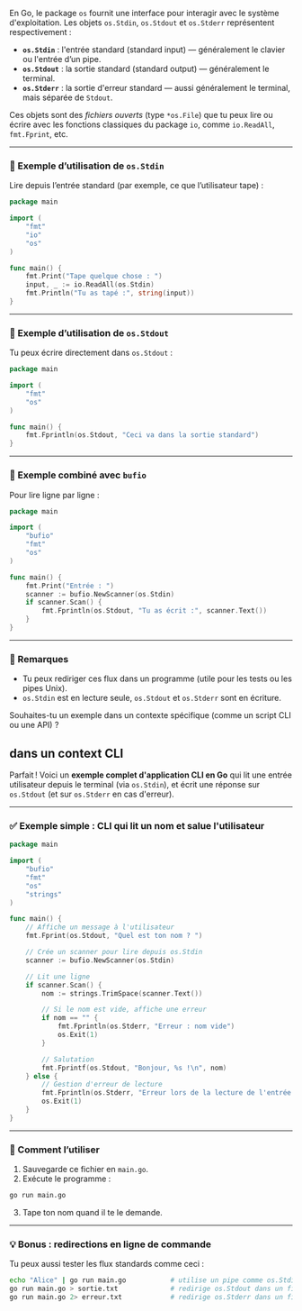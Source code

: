 En Go, le package `os` fournit une interface pour interagir avec le système d'exploitation. Les objets `os.Stdin`, `os.Stdout` et `os.Stderr` représentent respectivement :

* **`os.Stdin`** : l'entrée standard (standard input) — généralement le clavier ou l'entrée d’un pipe.
* **`os.Stdout`** : la sortie standard (standard output) — généralement le terminal.
* **`os.Stderr`** : la sortie d'erreur standard — aussi généralement le terminal, mais séparée de `Stdout`.

Ces objets sont des *fichiers ouverts* (type `*os.File`) que tu peux lire ou écrire avec les fonctions classiques du package `io`, comme `io.ReadAll`, `fmt.Fprint`, etc.

---

### 🔹 Exemple d’utilisation de `os.Stdin`

Lire depuis l’entrée standard (par exemple, ce que l’utilisateur tape) :

```go
package main

import (
	"fmt"
	"io"
	"os"
)

func main() {
	fmt.Print("Tape quelque chose : ")
	input, _ := io.ReadAll(os.Stdin)
	fmt.Println("Tu as tapé :", string(input))
}
```

---

### 🔹 Exemple d’utilisation de `os.Stdout`

Tu peux écrire directement dans `os.Stdout` :

```go
package main

import (
	"fmt"
	"os"
)

func main() {
	fmt.Fprintln(os.Stdout, "Ceci va dans la sortie standard")
}
```

---

### 🔹 Exemple combiné avec `bufio`

Pour lire ligne par ligne :

```go
package main

import (
	"bufio"
	"fmt"
	"os"
)

func main() {
	fmt.Print("Entrée : ")
	scanner := bufio.NewScanner(os.Stdin)
	if scanner.Scan() {
		fmt.Fprintln(os.Stdout, "Tu as écrit :", scanner.Text())
	}
}
```

---

### 🔸 Remarques

* Tu peux rediriger ces flux dans un programme (utile pour les tests ou les pipes Unix).
* `os.Stdin` est en lecture seule, `os.Stdout` et `os.Stderr` sont en écriture.

Souhaites-tu un exemple dans un contexte spécifique (comme un script CLI ou une API) ?

## dans un context CLI

Parfait ! Voici un **exemple complet d'application CLI en Go** qui lit une entrée utilisateur depuis le terminal (via `os.Stdin`), et écrit une réponse sur `os.Stdout` (et sur `os.Stderr` en cas d'erreur).

---

### ✅ Exemple simple : CLI qui lit un nom et salue l'utilisateur

```go
package main

import (
	"bufio"
	"fmt"
	"os"
	"strings"
)

func main() {
	// Affiche un message à l'utilisateur
	fmt.Fprint(os.Stdout, "Quel est ton nom ? ")

	// Crée un scanner pour lire depuis os.Stdin
	scanner := bufio.NewScanner(os.Stdin)

	// Lit une ligne
	if scanner.Scan() {
		nom := strings.TrimSpace(scanner.Text())

		// Si le nom est vide, affiche une erreur
		if nom == "" {
			fmt.Fprintln(os.Stderr, "Erreur : nom vide")
			os.Exit(1)
		}

		// Salutation
		fmt.Fprintf(os.Stdout, "Bonjour, %s !\n", nom)
	} else {
		// Gestion d'erreur de lecture
		fmt.Fprintln(os.Stderr, "Erreur lors de la lecture de l'entrée.")
		os.Exit(1)
	}
}
```

---

### 🔧 Comment l’utiliser

1. Sauvegarde ce fichier en `main.go`.
2. Exécute le programme :

```bash
go run main.go
```

3. Tape ton nom quand il te le demande.

---

### 💡 Bonus : redirections en ligne de commande

Tu peux aussi tester les flux standards comme ceci :

```bash
echo "Alice" | go run main.go           # utilise un pipe comme os.Stdin
go run main.go > sortie.txt             # redirige os.Stdout dans un fichier
go run main.go 2> erreur.txt            # redirige os.Stderr dans un fichier
```
